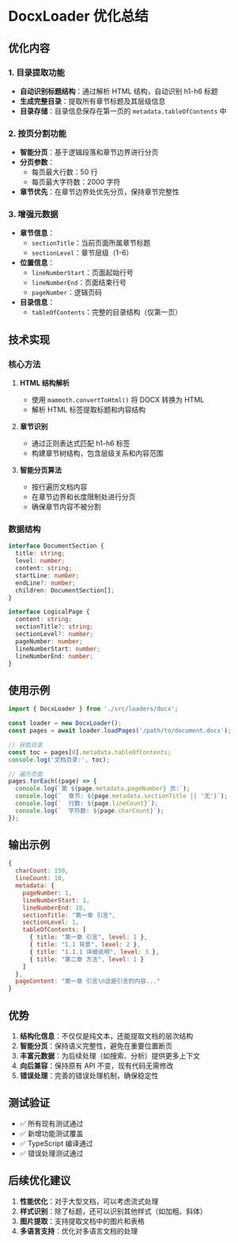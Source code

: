 # DocxLoader 优化总结

## 优化内容

### 1. 目录提取功能

- **自动识别标题结构**：通过解析 HTML 结构，自动识别 h1-h6 标题
- **生成完整目录**：提取所有章节标题及其层级信息
- **目录存储**：目录信息保存在第一页的 `metadata.tableOfContents` 中

### 2. 按页分割功能

- **智能分页**：基于逻辑段落和章节边界进行分页
- **分页参数**：
  - 每页最大行数：50 行
  - 每页最大字符数：2000 字符
- **章节优先**：在章节边界处优先分页，保持章节完整性

### 3. 增强元数据

- **章节信息**：
  - `sectionTitle`：当前页面所属章节标题
  - `sectionLevel`：章节层级（1-6）
- **位置信息**：
  - `lineNumberStart`：页面起始行号
  - `lineNumberEnd`：页面结束行号
  - `pageNumber`：逻辑页码
- **目录信息**：
  - `tableOfContents`：完整的目录结构（仅第一页）

## 技术实现

### 核心方法

1. **HTML 结构解析**
   - 使用 `mammoth.convertToHtml()` 将 DOCX 转换为 HTML
   - 解析 HTML 标签提取标题和内容结构

2. **章节识别**
   - 通过正则表达式匹配 h1-h6 标签
   - 构建章节树结构，包含层级关系和内容范围

3. **智能分页算法**
   - 按行遍历文档内容
   - 在章节边界和长度限制处进行分页
   - 确保章节内容不被分割

### 数据结构

```typescript
interface DocumentSection {
  title: string;
  level: number;
  content: string;
  startLine: number;
  endLine?: number;
  children: DocumentSection[];
}

interface LogicalPage {
  content: string;
  sectionTitle?: string;
  sectionLevel?: number;
  pageNumber: number;
  lineNumberStart: number;
  lineNumberEnd: number;
}
```

## 使用示例

```typescript
import { DocxLoader } from './src/loaders/docx';

const loader = new DocxLoader();
const pages = await loader.loadPages('/path/to/document.docx');

// 获取目录
const toc = pages[0].metadata.tableOfContents;
console.log('文档目录:', toc);

// 遍历页面
pages.forEach((page) => {
  console.log(`第 ${page.metadata.pageNumber} 页:`);
  console.log(`  章节: ${page.metadata.sectionTitle || '无'}`);
  console.log(`  行数: ${page.lineCount}`);
  console.log(`  字符数: ${page.charCount}`);
});
```

## 输出示例

```javascript
{
  charCount: 150,
  lineCount: 10,
  metadata: {
    pageNumber: 1,
    lineNumberStart: 1,
    lineNumberEnd: 10,
    sectionTitle: "第一章 引言",
    sectionLevel: 1,
    tableOfContents: [
      { title: "第一章 引言", level: 1 },
      { title: "1.1 背景", level: 2 },
      { title: "1.1.1 详细说明", level: 3 },
      { title: "第二章 方法", level: 1 }
    ]
  },
  pageContent: "第一章 引言\n这是引言的内容..."
}
```

## 优势

1. **结构化信息**：不仅仅是纯文本，还能提取文档的层次结构
2. **智能分页**：保持语义完整性，避免在重要位置断页
3. **丰富元数据**：为后续处理（如搜索、分析）提供更多上下文
4. **向后兼容**：保持原有 API 不变，现有代码无需修改
5. **错误处理**：完善的错误处理机制，确保稳定性

## 测试验证

- ✅ 所有现有测试通过
- ✅ 新增功能测试覆盖
- ✅ TypeScript 编译通过
- ✅ 错误处理测试通过

## 后续优化建议

1. **性能优化**：对于大型文档，可以考虑流式处理
2. **样式识别**：除了标题，还可以识别其他样式（如加粗、斜体）
3. **图片提取**：支持提取文档中的图片和表格
4. **多语言支持**：优化对多语言文档的处理
